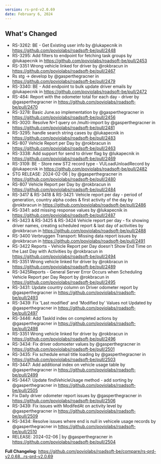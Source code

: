 ```yaml
---
version: rs-prd-v2.0.69
date: February 6, 2024
---
```


## What's Changed
* RS-3262: BE - Get Existing user info by @lukapecnik in https://github.com/poviolabs/roadsoft-be/pull/2448
* RS-3295: Add filters to endpoint for fetching task groups by @lukapecnik in https://github.com/poviolabs/roadsoft-be/pull/2453
* RS-3351 Wrong vehicle linked for driver by @rokbracun in https://github.com/poviolabs/roadsoft-be/pull/2467
* Rs stg -> develop by @gasperthegracner in https://github.com/poviolabs/roadsoft-be/pull/2479
* RS-3340: BE - Add endpoint to bulk update driver emails by @lukapecnik in https://github.com/poviolabs/roadsoft-be/pull/2472
* RS-484: Report with the odometer total for each day - driver by @gasperthegracner in https://github.com/poviolabs/roadsoft-be/pull/2470
* RS-3278: Basic June.so implementation by @gasperthegracner in https://github.com/poviolabs/roadsoft-be/pull/2456
* RS-3020: Resolve N+1 query on /multi-import by @gasperthegracner in https://github.com/poviolabs/roadsoft-be/pull/2481
* RS-3295: handle search string cases by @lukapecnik in https://github.com/poviolabs/roadsoft-be/pull/2483
* RS-807 Vehicle Report per Day by @rokbracun in https://github.com/poviolabs/roadsoft-be/pull/2463
* RS-3338: Add support for send to driver flag by @lukapecnik in https://github.com/poviolabs/roadsoft-be/pull/2469
* RS-3109: BE - Store new ST2 record type - VULoadUnloadRecord by @lukapecnik in https://github.com/poviolabs/roadsoft-be/pull/2482
* STG RELEASE: 2024-02-06 | by @gasperthegracner in https://github.com/poviolabs/roadsoft-be/pull/2480
* RS-807 Vehicle Report per Day by @rokbracun in https://github.com/poviolabs/roadsoft-be/pull/2484
* RS-3417 & RS-3418 & RS-3421: Vehicle report per day - period of generation, country alpha codes & first activity of the day by @rokbracun in https://github.com/poviolabs/roadsoft-be/pull/2486
* RS-3341: add missing response values by @lukapecnik in https://github.com/poviolabs/roadsoft-be/pull/2487
* RS-3423 & RS-3425 & RS-3424 Vehicle report per day - fix showing driver names, creating scheduled report & last day of activities by @rokbracun in https://github.com/poviolabs/roadsoft-be/pull/2488
* RS-3400 Verbruggen Transport: Missing data report issues by @rokbracun in https://github.com/poviolabs/roadsoft-be/pull/2491
* RS-3422 Reports - Vehicle Report per Day doesn't Show End Time on the Last Day with Activities by @rokbracun in https://github.com/poviolabs/roadsoft-be/pull/2494
* RS-3351 Wrong vehicle linked for driver by @rokbracun in https://github.com/poviolabs/roadsoft-be/pull/2489
* RS-3425Reports - General Server Error Occurs when Scheduling Vehicle Report per Day Report by @rokbracun in https://github.com/poviolabs/roadsoft-be/pull/2495
* RS-3431: Update country column on Driver odometer report by @gasperthegracner in https://github.com/poviolabs/roadsoft-be/pull/2493
* RS-3439: Fix 'Last modified' and 'Modified by' Values not Updated  by @gasperthegracner in https://github.com/poviolabs/roadsoft-be/pull/2497
* RS-3446: Add TaskId index on completed actions by @gasperthegracner in https://github.com/poviolabs/roadsoft-be/pull/2498
* RS-3351 Wrong vehicle linked for driver by @rokbracun in https://github.com/poviolabs/roadsoft-be/pull/2496
* RS-3434: Fix driver odomoeter values by @gasperthegracner in https://github.com/poviolabs/roadsoft-be/pull/2501
* RS-3435: Fix schedule email title loading by @gasperthegracner in https://github.com/poviolabs/roadsoft-be/pull/2503
* RS-3447: Add additional index on vehicle usage table by @gasperthegracner in https://github.com/poviolabs/roadsoft-be/pull/2499
* RS-3447: Update findVehicleUsage method - add sorting by @gasperthegracner in https://github.com/poviolabs/roadsoft-be/pull/2505
* Fix Daily driver odometer report issues by @gasperthegracner in https://github.com/poviolabs/roadsoft-be/pull/2506
* RS-3439: Fix issues with ModifedAt on activity level by @gasperthegracner in https://github.com/poviolabs/roadsoft-be/pull/2509
* RS-3434: Resolve issues where end is null in vehicele usage records by @gasperthegracner in https://github.com/poviolabs/roadsoft-be/pull/2510
* RELEASE: 2024-02-06 | by @gasperthegracner in https://github.com/poviolabs/roadsoft-be/pull/2504


**Full Changelog**: https://github.com/poviolabs/roadsoft-be/compare/rs-prd-v2.0.68...rs-prd-v2.0.69